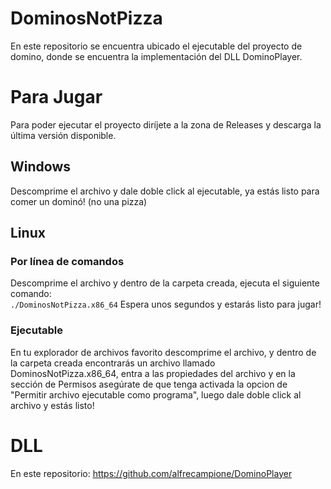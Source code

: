 # DominosNotPizza
 
En este repositorio se encuentra ubicado el ejecutable del proyecto de domino, donde se encuentra la implementación del DLL DominoPlayer.

# Para Jugar
Para poder ejecutar el proyecto diríjete a la zona de Releases y descarga la última versión disponible.
<h2>Windows</h2>
Descomprime el archivo y dale doble click al ejecutable, ya estás listo para comer un dominó! (no una pizza)

<h2>Linux</h2>
<h3>Por línea de comandos</h3>
Descomprime el archivo y dentro de la carpeta creada, ejecuta el siguiente comando:<br>
<code>./DominosNotPizza.x86_64</code>
Espera unos segundos y estarás listo para jugar!

<h3>Ejecutable</h3>
En tu explorador de archivos favorito descomprime el archivo, y dentro de la carpeta creada encontrarás un archivo llamado DominosNotPizza.x86_64, entra a las propiedades del archivo y en la sección de Permisos asegúrate de que tenga activada la opcion de "Permitir archivo ejecutable como programa", luego dale doble click al archivo y estás listo!

# DLL
En este repositorio: https://github.com/alfrecampione/DominoPlayer
